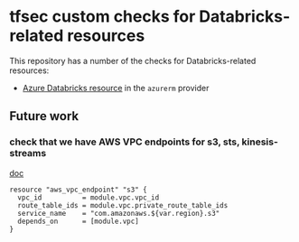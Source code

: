 # tfsec custom checks for Databricks-related resources

This repository has a number of the checks for Databricks-related resources:
- [Azure Databricks resource](https://registry.terraform.io/providers/hashicorp/azurerm/latest/docs/resources/databricks_workspace) in the `azurerm` provider



## Future work

### check that we have AWS VPC endpoints for s3, sts, kinesis-streams

[doc](https://registry.terraform.io/providers/databricks/databricks/latest/docs/resources/mws_vpc_endpoint)

```hcl
resource "aws_vpc_endpoint" "s3" {
  vpc_id          = module.vpc.vpc_id
  route_table_ids = module.vpc.private_route_table_ids
  service_name    = "com.amazonaws.${var.region}.s3"
  depends_on      = [module.vpc]
}
```
